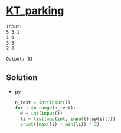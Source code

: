 # [KT_parking](https://open.kattis.com/problems/parking)



```txt
Input:
5 3 1
1 6
3 5
2 8

Output: 33
```

## Solution

* py

  ```py
  n_test = int(input())
  for i in range(n_test):
    N = int(input())
    li = list(map(int, input().split()))
    print((max(li) - min(li)) * 2)
  ```
